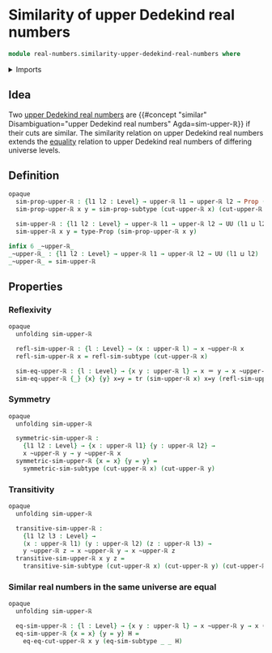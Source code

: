 # Similarity of upper Dedekind real numbers

```agda
module real-numbers.similarity-upper-dedekind-real-numbers where
```

<details><summary>Imports</summary>

```agda
open import elementary-number-theory.strict-inequality-rational-numbers

open import foundation.dependent-pair-types
open import foundation.disjunction
open import foundation.empty-types
open import foundation.function-types
open import foundation.identity-types
open import foundation.logical-equivalences
open import foundation.powersets
open import foundation.propositions
open import foundation.transport-along-identifications
open import foundation.universe-levels

open import order-theory.large-posets
open import order-theory.similarity-of-elements-large-posets

open import real-numbers.upper-dedekind-real-numbers
```

</details>

## Idea

Two [upper Dedekind real numbers](real-numbers.upper-dedekind-real-numbers.md)
are
{{#concept "similar" Disambiguation="upper Dedekind real numbers" Agda=sim-upper-ℝ}}
if their cuts are similar. The similarity relation on upper Dedekind real
numbers extends the [equality](foundation-core.identity-types.md) relation to
upper Dedekind real numbers of differing universe levels.

## Definition

```agda
opaque
  sim-prop-upper-ℝ : {l1 l2 : Level} → upper-ℝ l1 → upper-ℝ l2 → Prop (l1 ⊔ l2)
  sim-prop-upper-ℝ x y = sim-prop-subtype (cut-upper-ℝ x) (cut-upper-ℝ y)

  sim-upper-ℝ : {l1 l2 : Level} → upper-ℝ l1 → upper-ℝ l2 → UU (l1 ⊔ l2)
  sim-upper-ℝ x y = type-Prop (sim-prop-upper-ℝ x y)

infix 6 _~upper-ℝ_
_~upper-ℝ_ : {l1 l2 : Level} → upper-ℝ l1 → upper-ℝ l2 → UU (l1 ⊔ l2)
_~upper-ℝ_ = sim-upper-ℝ
```

## Properties

### Reflexivity

```agda
opaque
  unfolding sim-upper-ℝ

  refl-sim-upper-ℝ : {l : Level} → (x : upper-ℝ l) → x ~upper-ℝ x
  refl-sim-upper-ℝ x = refl-sim-subtype (cut-upper-ℝ x)

  sim-eq-upper-ℝ : {l : Level} → {x y : upper-ℝ l} → x ＝ y → x ~upper-ℝ y
  sim-eq-upper-ℝ {_} {x} {y} x=y = tr (sim-upper-ℝ x) x=y (refl-sim-upper-ℝ x)
```

### Symmetry

```agda
opaque
  unfolding sim-upper-ℝ

  symmetric-sim-upper-ℝ :
    {l1 l2 : Level} → {x : upper-ℝ l1} {y : upper-ℝ l2} →
    x ~upper-ℝ y → y ~upper-ℝ x
  symmetric-sim-upper-ℝ {x = x} {y = y} =
    symmetric-sim-subtype (cut-upper-ℝ x) (cut-upper-ℝ y)
```

### Transitivity

```agda
opaque
  unfolding sim-upper-ℝ

  transitive-sim-upper-ℝ :
    {l1 l2 l3 : Level} →
    (x : upper-ℝ l1) (y : upper-ℝ l2) (z : upper-ℝ l3) →
    y ~upper-ℝ z → x ~upper-ℝ y → x ~upper-ℝ z
  transitive-sim-upper-ℝ x y z =
    transitive-sim-subtype (cut-upper-ℝ x) (cut-upper-ℝ y) (cut-upper-ℝ z)
```

### Similar real numbers in the same universe are equal

```agda
opaque
  unfolding sim-upper-ℝ

  eq-sim-upper-ℝ : {l : Level} → {x y : upper-ℝ l} → x ~upper-ℝ y → x ＝ y
  eq-sim-upper-ℝ {x = x} {y = y} H =
    eq-eq-cut-upper-ℝ x y (eq-sim-subtype _ _ H)
```
